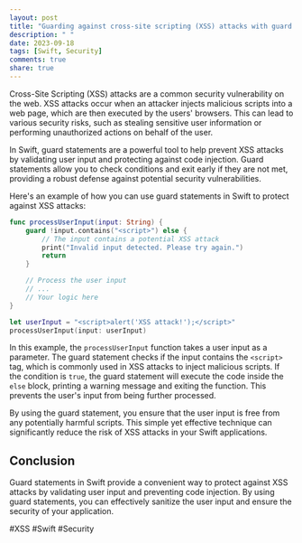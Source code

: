 ```yaml
---
layout: post
title: "Guarding against cross-site scripting (XSS) attacks with guard statements in Swift"
description: " "
date: 2023-09-18
tags: [Swift, Security]
comments: true
share: true
---
```


Cross-Site Scripting (XSS) attacks are a common security vulnerability on the web. XSS attacks occur when an attacker injects malicious scripts into a web page, which are then executed by the users' browsers. This can lead to various security risks, such as stealing sensitive user information or performing unauthorized actions on behalf of the user.

In Swift, guard statements are a powerful tool to help prevent XSS attacks by validating user input and protecting against code injection. Guard statements allow you to check conditions and exit early if they are not met, providing a robust defense against potential security vulnerabilities.

Here's an example of how you can use guard statements in Swift to protect against XSS attacks:

```swift
func processUserInput(input: String) {
    guard !input.contains("<script>") else {
        // The input contains a potential XSS attack
        print("Invalid input detected. Please try again.")
        return
    }

    // Process the user input
    // ...
    // Your logic here
}

let userInput = "<script>alert('XSS attack!');</script>"
processUserInput(input: userInput)
```

In this example, the `processUserInput` function takes a user input as a parameter. The guard statement checks if the input contains the `<script>` tag, which is commonly used in XSS attacks to inject malicious scripts. If the condition is `true`, the guard statement will execute the code inside the `else` block, printing a warning message and exiting the function. This prevents the user's input from being further processed.

By using the guard statement, you ensure that the user input is free from any potentially harmful scripts. This simple yet effective technique can significantly reduce the risk of XSS attacks in your Swift applications.

## Conclusion

Guard statements in Swift provide a convenient way to protect against XSS attacks by validating user input and preventing code injection. By using guard statements, you can effectively sanitize the user input and ensure the security of your application.

#XSS #Swift #Security